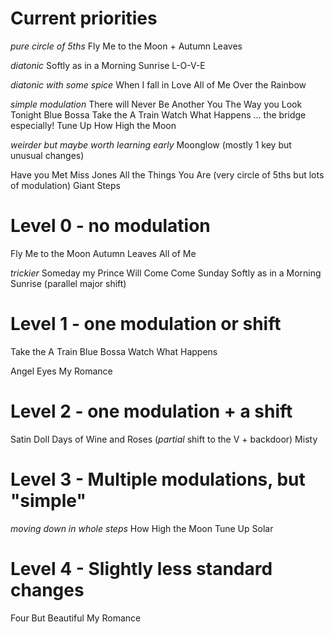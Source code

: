 # Current priorities

*pure circle of 5ths*
Fly Me to the Moon + Autumn Leaves

*diatonic*
Softly as in a Morning Sunrise
L-O-V-E

*diatonic with some spice*
When I fall in Love
All of Me
Over the Rainbow


*simple modulation*
There will Never Be Another You
The Way you Look Tonight
Blue Bossa
Take the A Train
Watch What Happens ... the bridge especially!
Tune Up
How High the Moon

*weirder but maybe worth learning early*
Moonglow               (mostly 1 key but unusual changes)

Have you Met Miss Jones
All the Things You Are (very circle of 5ths but lots of modulation)
Giant Steps

# Level 0 - no modulation

Fly Me to the Moon
Autumn Leaves
All of Me

*trickier*
Someday my Prince Will Come
Come Sunday
Softly as in a Morning Sunrise (parallel major shift)

# Level 1 - one modulation or shift

Take the A Train
Blue Bossa
Watch What Happens

Angel Eyes
My Romance

# Level 2 - one modulation + a shift

Satin Doll
Days of Wine and Roses (*partial* shift to the V + backdoor)
Misty

# Level 3 - Multiple modulations, but "simple"

*moving down in whole steps*
How High the Moon
Tune Up
Solar

# Level 4 - Slightly less standard changes

Four
But Beautiful
My Romance


